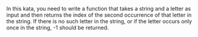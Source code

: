 In this kata, you need to write a function that takes a string and a letter as input and then returns the index of the second occurrence of that letter in the string. If there is no such letter in the string, or if the letter occurs only once in the string, -1 should be returned.